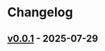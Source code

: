 # Changelog

## [v0.0.1](https://github.com/ippanpeople/sacloud-apprun-action/commits/v0.0.1) - 2025-07-29
